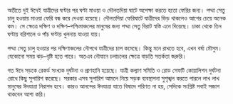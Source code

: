 অতীতে দুই ঈদেই যাত্রীদের ঘণ্টার পর ঘণ্টা মাওয়া ও দৌলতদিয়া ঘাটে অপেক্ষা করতে হতো ফেরির জন্য। পদ্মা সেতু চালু হওয়ায় মাওয়া ফেরি বন্ধ করে দেওয়া হয়েছে। দৌলতদিয়া ফেরিঘাটে যাত্রীদের ভিড় থাকলেও আগের চেয়ে অনেক কম। সে ক্ষেত্রে দক্ষিণ ও দক্ষিণ–পশ্চিমাঞ্চলের মানুষের জন্য পদ্মা সেতু বিরাট স্বস্তি এনে দিয়েছে। ঢাকা থেকে তিন ঘণ্টায় বরিশালে ও পাঁচ ঘণ্টায় খুলনায় যাওয়া যায়।

পদ্মা সেতু চালু হওয়ার পর দক্ষিণাঞ্চলের নৌপথে যাত্রীদের চাপ কমেছে। কিন্তু মনে রাখতে হবে, এখন বর্ষা মৌসুম। যেকোনো সময় ঝড়–বৃষ্টি হতে পারে। অতএব নৌযানে চলাচলের ক্ষেত্রে বাড়তি সতর্কতা জরুরি।

গত ঈদে সড়কে রেকর্ড সংখ্যক দুর্ঘটনা ও প্রাণহানি হয়েছে। যাত্রী কল্যাণ সমিতি ও রোড সেফটি কোয়ালিশন দুর্ঘটনা রোধে কিছু সুপারিশ করেছে। সরকার এসব সুপারিশ আমলে নিয়ে সড়ক ব্যবস্থাপনা সুশৃঙ্খল করতে পারলে লাখ লাখ মানুষের ঈদযাত্রা নিরাপদ হবে। কারও আনন্দের ঈদযাত্রা যাতে বিষাদে পরিণত না হয়, সেদিকে সংশ্লিষ্ট সবাই সজাগ থাকবেন আশা করি।
